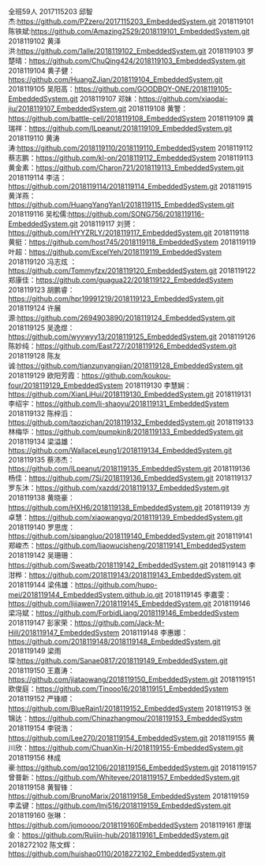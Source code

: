 全班59人
2017115203 邱智杰:https://github.com/PZzero/2017115203_EmbeddedSystem.git
2018119101 陈铁斌:https://github.com/Amazing2529/2018119101_EmbeddedSystem.git
2018119102 黄泽洪:https://github.com/1alle/2018119102_EmbeddedSystem.git
2018119103 罗楚晴：https://github.com/ChuQing424/2018119103_EmbeddedSystem.git
2018119104 黄子健：https://github.com/HuangZJian/2018119104_EmbeddedSystem.git
2018119105 吴阳高：https://github.com/GOODBOY-ONE/2018119105-EmbeddedSystem.git
2018119107 邓妹：https://github.com/xiaodai-jiu/2018119107_EmbeddedSystem.git
2018119108 黄警：https://github.com/battle-cell/2018119108_EmbeddedSystem
2018119109 龚瑞祥：https://github.com/ILpeanut/2018119109_EmbeddedSystem.git
2018119110 黄涛涛:https://github.com/2018119110/2018119110_EmbeddedSystem
2018119112 蔡志鹏：https://github.com/kl-on/2018119112_EmbeddedSystem
2018119113 黄金素：https://github.com/Charon721/2018119113_EmbeddedSystem.git
2018119114 李洁：https://github.com/2018119114/2018119114_EmbeddedSystem.git
201811915 黄洋燕：https://github.com/HuangYangYan1/2018119115_EmbeddedSystem.git
2018119116 吴松儒:https://github.com/SONG756/2018119116-EmbeddedSystem.git
2018119117 刘赟：https://github.com/HYYZRLY/2018119117_EmbeddedSystem.git
2018119118 黄挺：https://github.com/host745/2018119118_EmbeddedSystem
2018119119 叶超：https://github.com/ExcelYeh/2018119119_EmbeddedSystem
2018119120 冯志炫 ：https://github.com/Tommyfzx/2018119120_EmbeddedSystem.git
2018119122 郑康佳：https://github.com/guagua22/2018119122_EmbeddedSystem
2018119123 胡鹏睿：https://github.com/hpr19991219/2018119123_EmbeddedSystem.git
2018119124 许展源:https://github.com/2694903890/2018119124_EmbeddedSystem.git
2018119125 吴逸煜：https://github.com/wyywyy13/2018119125_EmbeddedSystem.git
2018119126 陈妙纯：https://github.com/East727/2018119126_EmbeddedSystem.git
2018119128 陈友诚:https://github.com/tianzunyangjian/2018119128_EmbeddedSystem.git
2018119129 欧阳芳霞：https://github.com/koukou-four/2018119129_EmbeddedSystem
2018119130 李慧娴：https://github.com/XianLiHui/2018119130_EmbeddedSystem.git
2018119131 李绍宇：https://github.com/li-shaoyu/2018119131_EmbeddedSystem
2018119132 陈梓滔：https://github.com/taozichan/2018119132_EmbeddedSystem.git
2018119133 林梅华：https://github.com/pumpkin8/2018119133_EmbeddedSystem.git
2018119134 梁溢雄：https://github.com/WallaceLeung1/2018119134_EmbeddedSystem.git
2018119135 蔡沛杰：https://github.com/ILpeanut/2018119135_EmbeddedSystem.git
2018119136 杨佳：https://github.com/7Si/2018119136_EmbeddedSystem.git
2018119137 罗东沐：https://github.com/xazdd/2018119137_EmbeddedSystem.git
2018119138 黄晓豪：https://github.com/HXH6/2018119138_EmbeddedSystem.git
2018119139 方卓慧：https://github.com/xiaowangyq/2018119139_EmbeddedSystem.git
2018119140 罗思庞：https://github.com/sipangluo/2018119140_EmbeddedSystem.git
2018119141 郑峻杰：https://github.com/liaowucisheng/2018119141_EmbeddedSystem
2018119142 吴珊珊：https://github.com/Sweatb/2018119142_EmbeddedSystem.git
2018119143 李泔桦：https://github.com/2018119143/2018119143_EmbeddedSystem.git
2018119144 梁伟雄：https://github.com/hupo-mei/2018119144_EmbeddedSystem.github.io.git
2018119145 李嘉雯：https://github.com/lijiawen7/2018119145_EmbeddedSystem.git
2018119146 梁冯斌：https://github.com/ForbidLiang/2018119146_EmbeddedSystem
2018119147 彭家荣：https://github.com/Jack-M-Hill/2018119147_EmbeddedSystem
2018119148 李惠娜：https://github.com/2018119148/2018119148_EmbeddedSystem.git
2018119149 梁雨琛:https://github.com/Sanae0817/2018119149_EmbeddedSystem.git
2018119150 王嘉涛：https://github.com/jiataowang/2018119150_EmbeddedSystem.git
2018119151 欧俊庭：https://github.com/Tinooo16/2018119151_EmbeddedSystem
2018119152 严锋顺：https://github.com/BlueRain1/2018119152_EmbeddedSystem
2018119153 张锦达：https://github.com/Chinazhangmou/2018119153_EmbeddedSystm
2018119154 李锐浩：https://github.com/Lee270/2018119154_EmbeddedSystem.git
2018119155 黄川欣：https://github.com/ChuanXin-H/2018119155-EmbeddedSystem.git
2018119156 林成豪:https://github.com/qq12106/2018119156_EmbeddedSystem.git
2018119157 曾普新：https://github.com/Whiteyee/2018119157_EmbeddedSystem.git
2018119158 黄智锋：https://github.com/BrunoMarix/2018119158_EmbeddedSystem
2018119159 李孟键：https://github.com/lmj516/2018119159_EmbeddedSystem.git
2018119160 张琳：https://github.com/jomoooo/2018119160EmbeddedSystem
2018119161 廖瑞金：https://github.com/Ruijin-hub/2018119161_EmbeddedSystem.git
2018272102 陈文辉：https://github.com/huishao0110/2018272102_EmbeddedSystem.git


